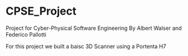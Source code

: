 # CPSE_Project
Project for Cyber-Physical Software Engineering
By Albert Walser and Federico Pallotti

For this project we built a baisc 3D Scanner using a Portenta H7

